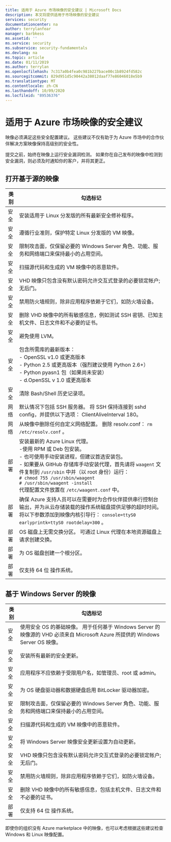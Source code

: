 ```yaml
---
title: 适用于 Azure 市场映像的安全建议 | Microsoft Docs
description: 本文将提供适用于市场映像的安全建议
services: security
documentationcenter: na
author: terrylanfear
manager: barbkess
ms.assetid: ''
ms.service: security
ms.subservice: security-fundamentals
ms.devlang: na
ms.topic: article
ms.date: 01/11/2019
ms.author: terrylan
ms.openlocfilehash: 7c317a0b4fea0c981b227bace00c1b8924fd582c
ms.sourcegitcommit: 829d951d5c90442a38012daaf77e86046018e5b9
ms.translationtype: MT
ms.contentlocale: zh-CN
ms.lasthandoff: 10/09/2020
ms.locfileid: "89536376"
---
```

# <a name="security-recommendations-for-azure-marketplace-images"></a>适用于 Azure 市场映像的安全建议

映像必须满足这些安全配置建议。 这些建议不仅有助于为 Azure 市场中的合作伙伴解决方案映像保持高级别的安全性。

提交之前，始终在映像上运行安全漏洞检测。 如果你在自己发布的映像中检测到安全漏洞，则必须及时通知你的客户，并将其更正。

## <a name="open-source-based-images"></a>打开基于源的映像

| 类别 | 勾选标记 |
| -------- | ----- |
| 安全                                                     | 安装适用于 Linux 分发版的所有最新安全修补程序。                                                                                                                                                                                                              |
| 安全                                                     | 遵循行业准则，保护特定 Linux 分发版的 VM 映像。                                                                                                                                                                                     |
| 安全                                                     | 限制攻击面，仅保留必要的 Windows Server 角色、功能、服务和网络端口来保持最小的占用空间。                                                                                                                                               |
| 安全                                                     | 扫描源代码和生成的 VM 映像中的恶意软件。                                                                                                                                                                                                                                   |
| 安全                                                     | VHD 映像只包含没有默认密码允许交互式登录的必要锁定帐户;无后门。                                                                                                                                           |
| 安全                                                     | 禁用防火墙规则，除非应用程序依赖于它们，如防火墙设备。                                                                                                                                                                             |
| 安全                                                     | 删除 VHD 映像中的所有敏感信息，例如测试 SSH 密钥、已知主机文件、日志文件和不必要的证书。                                                                                                                                       |
| 安全                                                     | 避免使用 LVM。                                                                                                                                                                                                                                            |
| 安全                                                     | 包含所需库的最新版本： </br> - OpenSSL v1.0 或更高版本 </br> - Python 2.5 或更高版本（强烈建议使用 Python 2.6+） </br> - Python pyasn1 包（如果尚未安装） </br> - d.OpenSSL v 1.0 或更高版本                                                                |
| 安全                                                     | 清除 Bash/Shell 历史记录项。                                                                                                                                                                                                                                             |
| 网络                                                   | 默认情况下包括 SSH 服务器。 将 SSH 保持连接到 sshd config，并提供以下选项： ClientAliveInterval 180。                                                                                                                                                        |
| 网络                                                   | 从映像中删除任何自定义网络配置。 删除 resolv.conf： `rm /etc/resolv.conf` 。                                                                                                                                                                                |
| 部署                                                   | 安装最新的 Azure Linux 代理。</br> -使用 RPM 或 Deb 包安装。  </br> - 也可使用手动安装进程，但建议首选安装包。 </br> - 如果要从 GitHub 存储库手动安装代理，首先请将 `waagent` 文件复制到 `/usr/sbin` 中并（以 root 身份）运行： </br>`# chmod 755 /usr/sbin/waagent` </br>`# /usr/sbin/waagent -install` </br>代理配置文件放置在 `/etc/waagent.conf` 中。 |
| 部署                                                   | 确保 Azure 支持人员可以在需要时为合作伙伴提供串行控制台输出，并为从云存储装载的操作系统磁盘提供足够的超时时间。 将以下参数添加到映像内核引导行： `console=ttyS0 earlyprintk=ttyS0 rootdelay=300` 。 |
| 部署                                                   | OS 磁盘上无需交换分区。 可通过 Linux 代理在本地资源磁盘上请求创建交换。         |
| 部署                                                   | 为 OS 磁盘创建一个根分区。      |
| 部署                                                   | 仅支持 64 位 操作系统。                                                                                                                                                                                                                                                          |

## <a name="windows-server-based-images"></a>基于 Windows Server 的映像

| 类别 | 勾选标记 |
|--------- | ----- |
| 安全                                                         | 使用安全 OS 的基础映像。 用于任何基于 Windows Server 的映像源的 VHD 必须来自 Microsoft Azure 所提供的 Windows Server OS 映像。 |
| 安全                                                         | 安装所有最新的安全更新。                                                                                                                                     |
| 安全                                                         | 应用程序不应依赖于受限用户名，如管理员、root 或 admin。                                                                |
| 安全                                                         | 为 OS 硬盘驱动器和数据硬盘启用 BitLocker 驱动器加密。                                                             |
| 安全                                                         | 限制攻击面，仅保留必要的 Windows Server 角色、功能、服务和网络端口来保持最小的占用空间。                         |
| 安全                                                         | 扫描源代码和生成的 VM 映像中的恶意软件。                                                                                                                     |
| 安全                                                         | 将 Windows Server 映像安全更新设置为自动更新。                                                                                                                |
| 安全                                                         | VHD 映像只包含没有默认密码允许交互式登录的必要锁定帐户;无后门。                             |
| 安全                                                         | 禁用防火墙规则，除非应用程序依赖于它们，如防火墙设备。                                                               |
| 安全                                                         | 删除 VHD 映像中的所有敏感信息，包括主机文件、日志文件和不必要的证书。                                              |
| 部署                                                       | 仅支持 64 位 操作系统。                            |

即使你的组织没有 Azure marketplace 中的映像，也可以考虑根据这些建议检查 Windows 和 Linux 映像配置。

